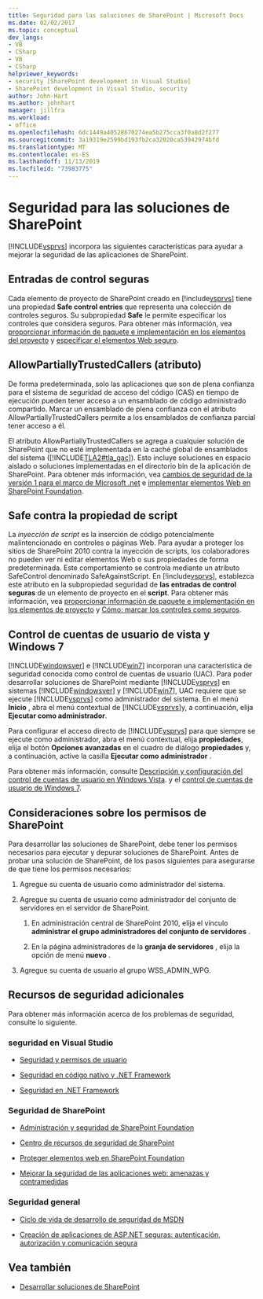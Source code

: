 ```yaml
---
title: Seguridad para las soluciones de SharePoint | Microsoft Docs
ms.date: 02/02/2017
ms.topic: conceptual
dev_langs:
- VB
- CSharp
- VB
- CSharp
helpviewer_keywords:
- security [SharePoint development in Visual Studio]
- SharePoint development in Visual Studio, security
author: John-Hart
ms.author: johnhart
manager: jillfra
ms.workload:
- office
ms.openlocfilehash: 6dc1449a40528670274ea5b275cca3f0a8d2f277
ms.sourcegitcommit: 3a19319e2599bd193fb2ca32020ca53942974bfd
ms.translationtype: MT
ms.contentlocale: es-ES
ms.lasthandoff: 11/13/2019
ms.locfileid: "73983775"
---
```

# <a name="security-for-sharepoint-solutions"></a>Seguridad para las soluciones de SharePoint
  [!INCLUDE[vsprvs](../sharepoint/includes/vsprvs-md.md)] incorpora las siguientes características para ayudar a mejorar la seguridad de las aplicaciones de SharePoint.

## <a name="safe-control-entries"></a>Entradas de control seguras
 Cada elemento de proyecto de SharePoint creado en [!include[vsprvs](../sharepoint/includes/vsprvs-md.md)] tiene una propiedad **Safe control entries** que representa una colección de controles seguros. Su subpropiedad **Safe** le permite especificar los controles que considera seguros. Para obtener más información, vea [proporcionar información de paquete e implementación en los elementos del proyecto](../sharepoint/providing-packaging-and-deployment-information-in-project-items.md) y [especificar el elementos Web seguro](/previous-versions/office/developer/sharepoint2003/dd583154(v=office.11)#specifying-safe-web-parts).

## <a name="allowpartiallytrustedcallers-attribute"></a>AllowPartiallyTrustedCallers (atributo)
 De forma predeterminada, solo las aplicaciones que son de plena confianza para el sistema de seguridad de acceso del código (CAS) en tiempo de ejecución pueden tener acceso a un ensamblado de código administrado compartido. Marcar un ensamblado de plena confianza con el atributo AllowPartiallyTrustedCallers permite a los ensamblados de confianza parcial tener acceso a él.

 El atributo AllowPartiallyTrustedCallers se agrega a cualquier solución de SharePoint que no esté implementada en la caché global de ensamblados del sistema ([!INCLUDE[TLA2#tla_gac](../sharepoint/includes/tla2sharptla-gac-md.md)]). Esto incluye soluciones en espacio aislado o soluciones implementadas en el directorio bin de la aplicación de SharePoint. Para obtener más información, vea [cambios de seguridad de la versión 1 para el marco de Microsoft .net](/previous-versions/msp-n-p/ff921345(v=pandp.10)) e [implementar elementos Web en SharePoint Foundation](/previous-versions/office/developer/sharepoint-2010/cc768621(v=office.14)).

## <a name="safe-against-script-property"></a>Safe contra la propiedad de script
 La *inyección de script* es la inserción de código potencialmente malintencionado en controles o páginas Web. Para ayudar a proteger los sitios de SharePoint 2010 contra la inyección de scripts, los colaboradores no pueden ver ni editar elementos Web o sus propiedades de forma predeterminada. Este comportamiento se controla mediante un atributo SafeControl denominado SafeAgainstScript. En [!include[vsprvs](../sharepoint/includes/vsprvs-md.md)], establezca este atributo en la subpropiedad seguridad de **las entradas de control seguras** de un elemento de proyecto en el **script**. Para obtener más información, vea [proporcionar información de paquete e implementación en los elementos de proyecto](../sharepoint/providing-packaging-and-deployment-information-in-project-items.md) y [Cómo: marcar los controles como seguros](../sharepoint/how-to-mark-controls-as-safe-controls.md).

## <a name="vista-and-windows-7-user-account-control"></a>Control de cuentas de usuario de vista y Windows 7
 [!INCLUDE[windowsver](../sharepoint/includes/windowsver-md.md)] e [!INCLUDE[win7](../sharepoint/includes/win7-md.md)] incorporan una característica de seguridad conocida como control de cuentas de usuario (UAC). Para poder desarrollar soluciones de SharePoint mediante [!INCLUDE[vsprvs](../sharepoint/includes/vsprvs-md.md)] en sistemas [!INCLUDE[windowsver](../sharepoint/includes/windowsver-md.md)] y [!INCLUDE[win7](../sharepoint/includes/win7-md.md)], UAC requiere que se ejecute [!INCLUDE[vsprvs](../sharepoint/includes/vsprvs-md.md)] como administrador del sistema. En el menú **Inicio** , abra el menú contextual de [!INCLUDE[vsprvs](../sharepoint/includes/vsprvs-md.md)]y, a continuación, elija **Ejecutar como administrador**.

 Para configurar el acceso directo de [!INCLUDE[vsprvs](../sharepoint/includes/vsprvs-md.md)] para que siempre se ejecute como administrador, abra el menú contextual, elija **propiedades**, elija el botón **Opciones avanzadas** en el cuadro de diálogo **propiedades** y, a continuación, active la casilla **Ejecutar como administrador** .

 Para obtener más información, consulte [Descripción y configuración del control de cuentas de usuario en Windows Vista](/previous-versions/windows/it-pro/windows-vista/cc709628(v=ws.10)). y el [control de cuentas de usuario de Windows 7](/previous-versions/windows/it-pro/windows-server-2008-R2-and-2008/cc731416(v=ws.10)).

## <a name="sharepoint-permissions-considerations"></a>Consideraciones sobre los permisos de SharePoint
 Para desarrollar las soluciones de SharePoint, debe tener los permisos necesarios para ejecutar y depurar soluciones de SharePoint. Antes de probar una solución de SharePoint, dé los pasos siguientes para asegurarse de que tiene los permisos necesarios:

1. Agregue su cuenta de usuario como administrador del sistema.

2. Agregue su cuenta de usuario como administrador del conjunto de servidores en el servidor de SharePoint.

    1. En administración central de SharePoint 2010, elija el vínculo **administrar el grupo administradores del conjunto de servidores** .

    2. En la página administradores de la **granja de servidores** , elija la opción de menú **nuevo** .

3. Agregue su cuenta de usuario al grupo WSS_ADMIN_WPG.

## <a name="additional-security-resources"></a>Recursos de seguridad adicionales
 Para obtener más información acerca de los problemas de seguridad, consulte lo siguiente.

### <a name="visual-studio-security"></a>seguridad en Visual Studio

- [Seguridad y permisos de usuario](/previous-versions/visualstudio/visual-studio-2010/ms165099(v=vs.100))

- [Seguridad en código nativo y .NET Framework](/previous-versions/visualstudio/visual-studio-2010/1787tk12(v=vs.100))

- [Seguridad en .NET Framework](/previous-versions/dotnet/netframework-4.0/fkytk30f(v=vs.100))

### <a name="sharepoint-security"></a>Seguridad de SharePoint

- [Administración y seguridad de SharePoint Foundation](/previous-versions/office/developer/sharepoint-2010/ee537811(v=office.14))

- [Centro de recursos de seguridad de SharePoint](/sharepoint/dev/)

- [Proteger elementos web en SharePoint Foundation](/previous-versions/office/developer/sharepoint-2010/cc768613(v=office.14))

- [Mejorar la seguridad de las aplicaciones web: amenazas y contramedidas](/previous-versions/msp-n-p/ff649874(v=pandp.10))

### <a name="general-security"></a>Seguridad general

- [Ciclo de vida de desarrollo de seguridad de MSDN](https://www.microsoft.com/msrc?rtc=1)

- [Creación de aplicaciones de ASP.NET seguras: autenticación, autorización y comunicación segura](/previous-versions/msp-n-p/ff649100(v=pandp.10))

## <a name="see-also"></a>Vea también

- [Desarrollar soluciones de SharePoint](../sharepoint/developing-sharepoint-solutions.md)